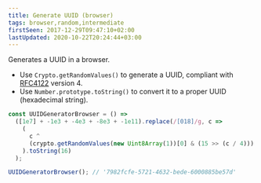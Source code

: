 ```yaml
---
title: Generate UUID (browser)
tags: browser,random,intermediate
firstSeen: 2017-12-29T09:47:10+02:00
lastUpdated: 2020-10-22T20:24:44+03:00
---
```


Generates a UUID in a browser.

- Use `Crypto.getRandomValues()` to generate a UUID, compliant with [RFC4122](https://www.ietf.org/rfc/rfc4122.txt) version 4.
- Use `Number.prototype.toString()` to convert it to a proper UUID (hexadecimal string).

```js
const UUIDGeneratorBrowser = () =>
  ([1e7] + -1e3 + -4e3 + -8e3 + -1e11).replace(/[018]/g, c =>
    (
      c ^
      (crypto.getRandomValues(new Uint8Array(1))[0] & (15 >> (c / 4)))
    ).toString(16)
  );
```

```js
UUIDGeneratorBrowser(); // '7982fcfe-5721-4632-bede-6000885be57d'
```
